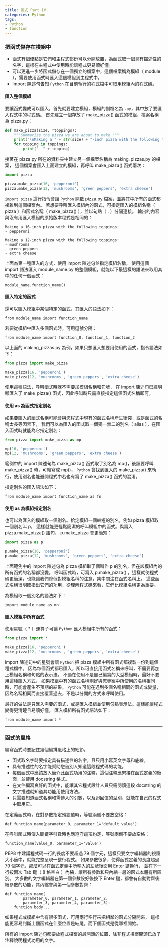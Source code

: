 ```yaml
---
title: 函式 Part IV.
categories: Python
tags:
- Python
- function
---
```

### 把函式儲存在模組中
* 函式有個優點是它們和主程式部份可以分開放置，為函式取一個具有描述性的名字，這樣在主程式中使用時能讓程式更易讀好懂。
* 可以更進一步將函式儲存在一個獨立的檔案中，這個檔案稱為模組（ module ），需要使用函式時匯入這個模組到主程式中。
* Import 陳述句告知 `Python` 在目前執行的程式檔中可取用模組內的程式碼。

<!-- more -->

#### 匯入整個模組
要讓函式變成可以匯入，首先就要建立模組，模組的副檔名為 `.py`，其中放了要匯入程式中的程式碼。
首先建立一個存放了 make_pizza() 函式的模組，檔案名稱為 pizza.py：
```python
def make_pizza(size, *toppings):
    """Summarize the pizza we are about to make."""
    print("\nMaking a " + str(size) + "-inch pizza with the following toppings:")
    for topping in toppings:
        print("- " + topping)
```
接著在 pizza.py 所在的資料夾中建立另一個檔案名稱為 making_pizzas.py 的檔案，
這個檔案會匯入上面建立的模組，再呼叫 make_pizza() 函式兩次：
```python
import pizza

pizza.make_pizza(16, 'pepperoni')
pizza.make_pizza(12, 'mushrooms', 'green peppers', 'extra cheese')
```
`import pizza` 這行指令會讓 `Python` 開啟 pizza.py 檔案，並將其中所有的函式都複雜到這個檔案內。
若想要呼叫匯入模組內的函式，可指定匯入的模組名稱（ pizza ）和函式名稱（ make_pizza() ），並以句點（ . ）分隔連接。
輸出的內容與沒有用匯入模組的原始版本程式是相同的：
```text
Making a 16-inch pizza with the following toppings:
- pepperoni

Making a 12-inch pizza with the following toppings:
- mushrooms
- green peppers
- extra cheese
```
上面為第一種匯入的方式，使用 import 陳述句並指定模組名稱。
使用這個 import 語法匯入 module_name.py 的整個模組，就能以下最這樣的語法來取用其中的任何一個函式：
```text
module_name.function_name()
```

#### 匯入特定的函式
還可以匯入模組中某個特定的函式，其匯入的語法如下：
```text
from module_name import function_name
```
若要從模組中匯入多個函式時，可用逗號分隔：
```text
from module_name import function_0, function_1, function_2
```
以上面的 making_pizzas.py 為例，如果只想匯入想要用使用的函式，指令語法如下：
```python
from pizza import make_pizza

make_pizza(16, 'pepperoni')
make_pizza(12, 'mushrooms', 'green peppers', 'extra cheese')
```
使用這種語法，呼叫函式時就不需要加模組名稱和句號，
在 import 陳述句已經明顯匯入了 make_pizza() 函式，因此呼叫時只需直接指定這個函式名稱即可。

#### 使用 as 為函式指定別名
如果要匯入的函式名稱可能會與您程式中現有的函式名稱產生衝突，或是函式的名稱太長等因素下，
我們可以為匯入的函式取一個獨一無二的別名（ alias ），在匯入函式時就能為它指定別名：
```python
from pizza import make_pizza as mp

mp(16, 'pepperoni')
mp(12, 'mushrooms', 'green peppers', 'extra cheese')
```
範例中的 import 陳述句為 make_pizza() 函式取了別名為 mp()，後讀要呼叫 make_pizza() 時，可縐寫成 mp()，
`Python` 會找到匯入的 make_pizza() 來執行，使用別名也能避開程式中若也有寫了 make_pizza() 函式的混淆。

指定別名的匯入語法如下：
```text
from module_name import function_name as fn
```

#### 使用 as 為模組指定別名
也可以為匯入的模組取一個別名。給定模組一個較短的別名，例如 pizza 模組取一個別名叫 p，
這樣就能更輕鬆簡潔的呼叫模組中的函式。與寫入 pizza.make_pizza() 語句， p.make_pizza 會更簡短：
```python
import pizza as p

p.make_pizza(16, 'pepperoni')
p.make_pizza(12, 'mushrooms', 'green peppers', 'extra cheese')
```
上面範例中的 import 陳述句為 pizza 模組取了個叫作 p 的別名，但在該模組內的所有函式的名稱都沒變。
呼叫函式時，可寫入 p.make_pizza() ，這樣就使程式碼更簡潔，也能讓我們降低對模組名稱的注意，集中關注在函式名稱上。
這些函式名稱很明確指出它們的功用，從理解程式碼來看，它們比模組名稱更為重要。

為模組取一個別名的語法如下：
```text
import module_name as mn
```

#### 匯入模組中所有函式
使用星號（ * ）運算子可讓 `Python` 匯入模組中所有的函式：
```python
from pizza import *

make_pizza(16, 'pepperoni')
make_pizza(12, 'mushrooms', 'green peppers', 'extra cheese')
```
import 陳述句中的星號會讓 `Python` 把 pizza 模組中所有函式都複製一份到這個程式檔中。
因為每個函式都已匯入，所以可直接用函式名稱來呼叫，不需要再加上模組名稱和句點的表示法。
不過在使用不是自己編寫的大型模組時，最好不要用這種匯入方式，
如果模組中有的函式名稱剛好與您專案中所使用的名稱相同時，可能會產生不預期的結果，
 `Python` 可能在遇到多個名稱相同的函式或變量，因為名稱相同而直接覆蓋過去，不是以分開的方式來呼叫使用。

最好的做法是只匯入需要的函式，或是匯入模組並使用句點表示法。這樣能讓程式變得更清楚且易讀好懂。
匯入模組所有函式語法如下：
```text
from module_name import *
```

---

### 函式的風格
編寫函式時要記住幾個編排風格上的細節。
* 函式取名字時要指定具有描述性的名字，且只用小寫英文字母和底線。
* 具有描述性的名字能幫助您首別人知道這段程式碼的功能。
* 每個函式中應該放入簡介此函式功用的注釋，這個注釋應緊接在函式定義的後面，並使用 docstring 格式。
* 在文件編寫良好的函式中，能讓其它程式設計人員只需閱讀這段 docstring 的文字描述就知道其功能用使用方法。
* 只需要知道函式名稱和需傳入的引數，以及迴回值的型別，就能在自己的程式中取用它。

在定義函式時，在對參數指定預設值時，等號兩側不要放空格：
```text
def function_name(parameter_0, parameter_1='default value')
```

在呼叫函式時傳入關鍵字引數時也應遵守這項約定，等號兩側不要放空格：
```text
function_name(value_0, parameter_1='value')
```

PEP8 中建議程式碼一行的長度不要超過 79 個字元，這樣只要文字編輯器的視窗大小適中，就能完整呈現一整行程式。
如果參數很多，使得函式定義的長度超過 79 個字元，那麼可以在函式定義中所輸入的左號後面用 Enter 鍵換行，
並在下一行按兩次 Tab 鍵（ 8 格空白 ）內縮，讓所有參數和只內縮一層的函式本體有所區別。
大多數的文字編輯器在第一個參數設好後按下 Enter 鍵，都會有自動對齊後續參數的功能，其內縮會與第一個參數對齊：
```text
def function_name(
        parameter_0, parameter_1, parameter_2, 
        parameter_3, parameter_4, parameter_5):
    function body...
```

如果程式或模組中含有很多函式，可用兩行空行來把相鄰的函式分隔開來，
這樣能更容易判斷上個函式在什麼位置是結尾，而下個函式是從哪裡開始。

所有的 import 陳述句都要放程式檔案的最開頭的位置，除非程式檔案開頭已放了注釋說明程式功用的文字。